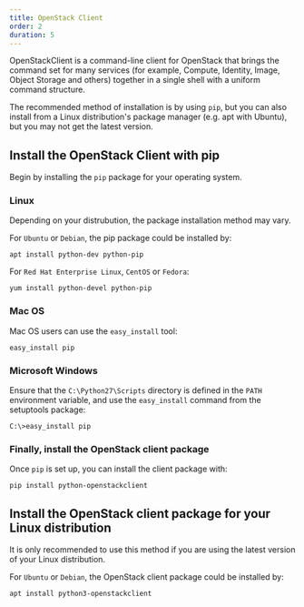 ```yaml
---
title: OpenStack Client
order: 2
duration: 5
---
```


OpenStackClient is a command-line client for OpenStack that brings the command set for many services (for example, Compute, Identity, Image, Object Storage and others) together in a single shell with a uniform command structure.

The recommended method of installation is by using `pip`, but you can also install from a Linux distribution's package manager (e.g. apt with Ubuntu), but you may not get the latest version.


## Install the OpenStack Client with pip

Begin by installing the `pip` package for your operating system.

### Linux
Depending on your distrubution, the package installation method may vary.

For `Ubuntu` or `Debian`, the pip package could be installed by:
```
apt install python-dev python-pip
```

For `Red Hat Enterprise Linux`, `CentOS` or `Fedora`:
```
yum install python-devel python-pip
```

### Mac OS
Mac OS users can use the `easy_install` tool:

```
easy_install pip
```

### Microsoft Windows
Ensure that the `C:\Python27\Scripts` directory is defined in the `PATH` environment variable, and use the `easy_install` command from the setuptools package:

```
C:\>easy_install pip
```

### Finally, install the OpenStack client package
Once `pip` is set up, you can install the client package with:
```
pip install python-openstackclient
```

## Install the OpenStack client package for your Linux distribution
It is only recommended to use this method if you are using the latest version
of your Linux distribution.

For `Ubuntu` or `Debian`, the OpenStack client package could be installed by:
```
apt install python3-openstackclient
```
